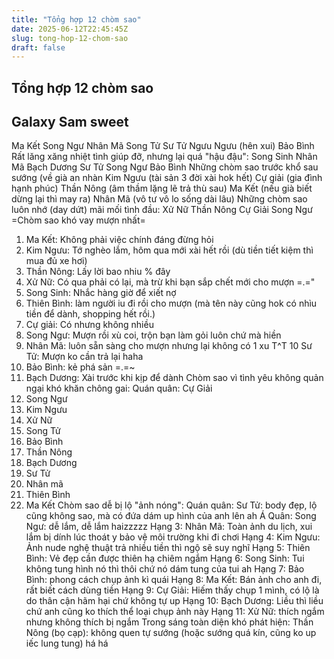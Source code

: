 ```yaml
---
title: "Tổng hợp 12 chòm sao"
date: 2025-06-12T22:45:45Z
slug: tong-hop-12-chom-sao
draft: false
---
```


## Tổng hợp 12 chòm sao

## Galaxy Sam sweet

Ma Kết
Song Ngư
Nhân Mã
Song Tử
Sư Tử
Ngưu Ngưu (hên xui)
Bảo Bình
Rất lăng xăng nhiệt tình giúp đỡ, nhưng lại quá "hậu đậu":
Song Sinh
Nhân Mã
Bạch Dương
Sư Tử
Song Ngư
Bảo Bình
Những chòm sao trước khổ sau sướng (về già an nhàn
Kim Ngưu (tài sản 3 đời xài hok hết)
Cự giải (gia đình hạnh phúc)
Thần Nông (âm thầm lặng lẽ trả thù sau)
Ma Kết (nếu già biết dừng lại thì may ra)
Nhân Mã (vô tư vô lo sống dài lâu)
Những chòm sao luôn nhớ (day dứt) mãi mối tình đầu:
Xử Nữ
Thần Nông
Cự Giải
Song Ngư
=Chòm sao khó vay mượn nhất=
1. Ma Kết: Không phải việc chính đáng đừng hỏi
2. Kim Ngưu: Tớ nghèo lắm, hôm qua mới xài hết rồi (dù tiền tiết kiệm thì mua đủ xe hơi)
3. Thần Nông: Lấy lời bao nhiu % đây
4. Xử Nữ: Có qua phải có lại, mà trừ khi bạn sắp chết mới cho mượn =.="
5. Song Sinh: Nhắc hàng giờ để xiết nợ
6. Thiên Bình: làm người iu đi rồi cho mượn (mà tên này cũng hok có nhìu tiền để dành, shopping hết rồi.)
7. Cự giải: Có nhưng không nhiều
8. Song Ngư: Mượn rồi xù coi, trộn bạn làm gỏi luôn chứ mà hiền
9. Nhân Mã: luôn sẵn sàng cho mượn nhưng lại không có 1 xu T^T
10 Sư Tử: Mượn ko cần trả lại haha
11. Bảo Bình: kẻ phá sản =.=~
12. Bạch Dương: Xài trước khi kịp để dành
Chòm sao vì tình yêu không quản ngại khó khăn chông gai:
Quán quân: Cự Giải
2. Song Ngư
3. Kim Ngưu
4. Xử Nữ
5. Song Tử
6. Bảo Bình
7. Thần Nông
8. Bạch Dương
9. Sư Tử
10. Nhân mã
11. Thiên Bình
12. Ma Kết
Chòm sao dễ bị lộ "ảnh nóng":
Quán quân: Sư Tử: body đẹp, lộ cũng không sao, mà có đứa dám up hình của anh lên ah
Á Quân: Song Ngư: dễ lắm, dễ lắm haizzzzz
Hạng 3: Nhân Mã: Toàn ảnh du lịch, xui lắm bị dính lúc thoát y bảo vệ môi trường khi đi chơi
Hạng 4: Kim Ngưu: Ảnh nude nghệ thuật trả nhiều tiền thì ngộ sẽ suy nghĩ
Hạng 5: Thiên Bình: Vẻ đẹp cần được thiên hạ chiêm ngắm
Hạng 6: Song Sinh: Tui không tung hình nó thì thôi chứ nó dám tung của tui ah
Hạng 7: Bảo Bình: phong cách chụp ảnh kì quái
Hạng 8: Ma Kết: Bán ảnh cho anh đi, rất biết cách dùng tiền
Hạng 9: Cự Giải: Hiếm thấy chụp 1 mình, có lộ là do thân cận hãm hại chứ không tự up
Hạng 10: Bạch Dương: Liều thì liều chứ anh cũng ko thích thể loại chụp ảnh này
Hạng 11: Xử Nữ: thích ngắm nhưng không thích bị ngắm
Trong sáng toàn diện khó phát hiện: Thần Nông (bọ cạp): không quen tự sướng (hoặc sướng quá kín, cũng ko up iếc lung tung) há há